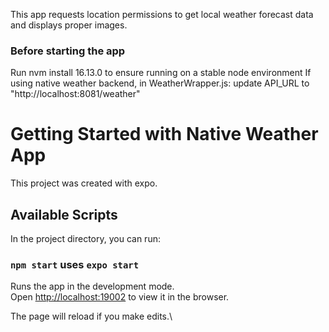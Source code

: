 This app requests location permissions to get local weather forecast data and displays proper images.
### Before starting the app 
Run nvm install 16.13.0 to ensure running on a stable node environment
If using native weather backend, in WeatherWrapper.js: 
    update API_URL to "http://localhost:8081/weather"

# Getting Started with Native Weather App

This project was created with expo.

## Available Scripts

In the project directory, you can run:

### `npm start` uses `expo start`

Runs the app in the development mode.\
Open [http://localhost:19002](http://localhost:19002) to view it in the browser.

The page will reload if you make edits.\